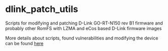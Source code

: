 # dlink_patch_utils
Scripts for modifying and patching D-Link GO-RT-N150 rev B1 firmware and probably other RomFS with LZMA and eCos based D-Link firmware images

More details about scripts, found vulnerabilities and modifying the device can be found [here](https://github.com/syschmod/dlink_patch_utils/wiki/D-Link-GO-RT-N150---vulnerabilities-and-firmware-modification)
